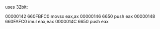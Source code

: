 uses 32bit:

00000142  660FBFC0          movsx eax,ax
00000146  6650              push eax
00000148  660FAFC0          imul eax,eax
0000014C  6650              push eax
